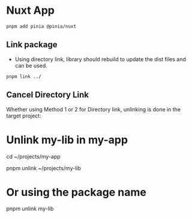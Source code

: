 # Nuxt App

```
pnpm add pinia @pinia/nuxt
```


## Link package
- Using directory link, library should rebuild to update the dist files and can be used.


```
pnpm link ../
```


## Cancel Directory Link

Whether using Method 1 or 2 for Directory link, unlinking is done in the target project:

# Unlink my-lib in my-app
cd ~/projects/my-app

pnpm unlink ~/projects/my-lib
# Or using the package name
pnpm unlink my-lib
